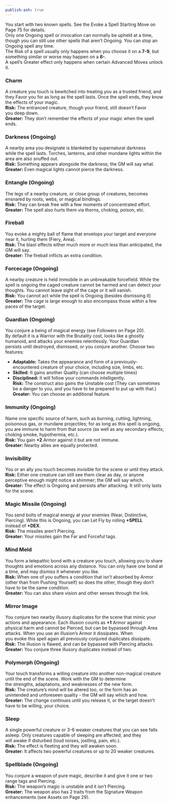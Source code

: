 ```yaml
---  
publish-ash: true  
---  
```

You start with two known spells. See the Evoke a Spell Starting Move on Page 75 for details.  
Only one Ongoing spell or invocation can normally be upheld at a time, though you can still use other spells that aren’t Ongoing. You can stop an Ongoing spell any time.  
The Risk of a spell usually only happens when you choose it on a **7-9**, but something similar or worse may happen on a **6-**.  
A spell’s Greater effect only happens when certain Advanced Moves unlock it.  
### Charm  
A creature you touch is bewitched into treating you as a trusted friend, and they Favor you for as long as the spell lasts. Once the spell ends, they know the effects of your magic.  
 **Risk:** The entranced creature, though your friend, still doesn’t Favor  
you deep down.  
 **Greater:** They don’t remember the effects of your magic when the spell ends.  
### Darkness (Ongoing)  
A nearby area you designate is blanketed by supernatural darkness  
while the spell lasts. Torches, lanterns, and other mundane lights within the area are also snuffed out.  
 **Risk:** Something appears alongside the darkness; the GM will say what.  
 **Greater:** Even magical lights cannot pierce the darkness.  
### Entangle (Ongoing)  
The legs of a nearby creature, or close group of creatures, becomes ensnared by roots, webs, or magical bindings.  
 **Risk:** They can break free with a few moments of concentrated effort.  
 **Greater:** The spell also hurts them via thorns, choking, poison, etc.  
### Fireball  
You evoke a mighty ball of flame that envelops your target and everyone near it, hurting them (Fiery, Area).  
 **Risk:** The blast effects either much more or much less than anticipated, the GM will say.  
 **Greater:** The fireball inflicts an extra condition.  
### Forcecage (Ongoing)  
A nearby creature is held immobile in an unbreakable forcefield. While the spell is ongoing the caged creature cannot be harmed and can detect your thoughts. You cannot leave sight of the cage or it will vanish.  
 **Risk:** You cannot act while the spell is Ongoing (besides dismissing it)  
 **Greater:** The cage is large enough to also encompass those within a few paces of the target.  
### Guardian (Ongoing)  
You conjure a being of magical energy (see Followers on Page 20).  
By default it is a Warrior with the Brutality cost, looks like a ghostly humanoid, and attacks your enemies relentlessly. Your Guardian  
persists until destroyed, dismissed, or you conjure another. Choose two features:  
- **Adaptable:** Takes the appearance and form of a previously-  
encountered creature of your choice, including size, limbs, etc.  
- **Skilled:** It gains another Quality (can choose multiple times)  
- **Disciplined:** It will follow your commands intelligently.  
 **Risk:** The construct also gains the Unstable cost (They can sometimes be a danger to you, and you have to be prepared to put up with that.)  
 **Greater:** You can choose an additional feature.  
### Immunity (Ongoing)  
Name one specific source of harm, such as burning, cutting, lightning, poisonous gas, or mundane projectiles; for as long as this spell is ongoing, you are immune to harm from that source (as well as any secondary effects; choking smoke, hypothermia, etc.).  
 **Risk:** You gain **+2** Armor against it but are not immune.  
 **Greater:** Nearby allies are equally protected.  
### Invisibility  
You or an ally you touch becomes invisible for the scene or until they attack.  
 **Risk:** Either one creature can still see them clear as day, or anyone perceptive enough might notice a shimmer; the GM will say which.  
 **Greater:** The effect is Ongoing and persists after attacking. It still only lasts for the scene.  
### Magic Missile (Ongoing)  
You send bolts of magical energy at your enemies (Near, Distinctive, Piercing). <span class="move-trigger">While this is Ongoing,</span> you can Let Fly by rolling **+SPELL**  
instead of **+DEX**.  
 **Risk:** The missiles aren’t Piercing.  
 **Greater:** Your missiles gain the Far and Forceful tags.  
### Mind Meld  
You form a telepathic bond with a creature you touch, allowing you to share thoughts and emotions across any distance. You can only have one bond at a time, and may dismiss it whenever you like.  
 **Risk:** <span class="move-trigger">When one of you suffers a condition that isn’t absorbed by Armor (other than from Pushing Yourself) so does the other,</span> though they don’t have to be the same condition.  
 **Greater:** You can also share vision and other senses through the link.  
### Mirror Image  
You conjure two nearby illusory duplicates for the scene that mimic your actions and appearance. Each illusion counts as **+1** Armor against  
physical harm and cannot be Pierced, but can be bypassed through Area attacks. When you use an illusion’s Armor it dissipates. When  
you evoke this spell again all previously conjured duplicates dissipate.  
 **Risk:** The illusion is flawed, and can be bypassed with Piercing attacks.  
 **Greater:** You conjure three illusory duplicates instead of two.  
### Polymorph (Ongoing)  
Your touch transforms a willing creature into another non-magical creature until the end of the scene. Work with the GM to determine  
the strengths, adaptations, and weaknesses of the new form.  
 **Risk:** The creature’s mind will be altered too, or the form has an  
unintended and unforeseen quality - the GM will say which and how.  
 **Greater:** The change continues until you release it, or the target doesn’t have to be willing, your choice.  
### Sleep  
A single powerful creature or 3-6 weaker creatures that you can see falls asleep. Only creatures capable of sleeping are affected, and they  
will awake if disturbed (loud noises, jostling, pain, etc.).  
 **Risk:** The effect is fleeting and they will awaken soon.  
 **Greater:** It affects two powerful creatures or up to 20 weaker creatures.  
### Spellblade (Ongoing)  
You conjure a weapon of pure magic, describe it and give it one or two  
range tags and Piercing.  
 **Risk:** The weapon’s magic is unstable and it isn’t Piercing.  
 **Greater:** The weapon also has 2 traits from the Signature Weapon enhancements (see Assets on Page 29).
